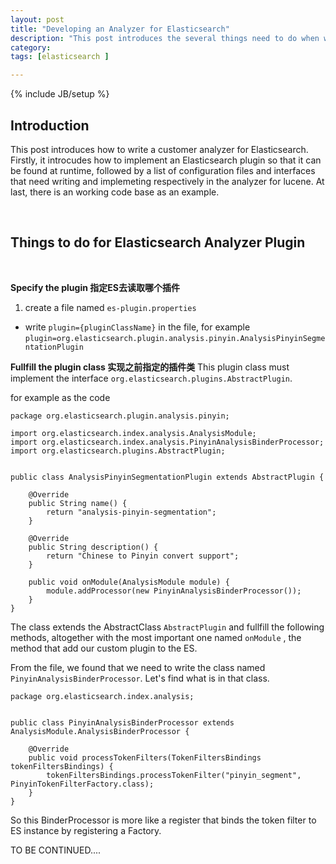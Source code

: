 ```yaml
---
layout: post
title: "Developing an Analyzer for Elasticsearch"
description: "This post introduces the several things need to do when writing a customer analyzer for Elasticsearch"
category: 
tags: [elasticsearch ]

---
```

{% include JB/setup %}

## Introduction


This post introduces how to write a customer analyzer for Elasticsearch. Firstly, it introcudes how to implement an Elasticsearch plugin so that it can be found at runtime, followed by a list of configuration files and interfaces that need  writing and implemeting respectively in the analyzer for lucene. At last, there is an working code base as an example.

&nbsp;

## Things to do for Elasticsearch Analyzer Plugin

&nbsp;

**Specify the plugin 指定ES去读取哪个插件**

1. create a file named `es-plugin.properties`
* write `plugin={pluginClassName}` in the file, for example `plugin=org.elasticsearch.plugin.analysis.pinyin.AnalysisPinyinSegmentationPlugin`

**Fullfill the plugin class 实现之前指定的插件类**
This plugin class must implement the interface `org.elasticsearch.plugins.AbstractPlugin`.

for example as the code 

    package org.elasticsearch.plugin.analysis.pinyin;

    import org.elasticsearch.index.analysis.AnalysisModule;
    import org.elasticsearch.index.analysis.PinyinAnalysisBinderProcessor;
    import org.elasticsearch.plugins.AbstractPlugin;

    
    public class AnalysisPinyinSegmentationPlugin extends AbstractPlugin {

        @Override
        public String name() {
            return "analysis-pinyin-segmentation";
        }

        @Override
        public String description() {
            return "Chinese to Pinyin convert support";
        }

        public void onModule(AnalysisModule module) {
            module.addProcessor(new PinyinAnalysisBinderProcessor());
        }
    }

The class extends the AbstractClass `AbstractPlugin` and fullfill the following methods, altogether with the most important one named `onModule` , the method that add our custom plugin to the ES. 

From the file, we found that we need to write the class named `PinyinAnalysisBinderProcessor`. Let's find what is in that class.

    package org.elasticsearch.index.analysis;


    public class PinyinAnalysisBinderProcessor extends AnalysisModule.AnalysisBinderProcessor {

        @Override
        public void processTokenFilters(TokenFiltersBindings tokenFiltersBindings) {
            tokenFiltersBindings.processTokenFilter("pinyin_segment", PinyinTokenFilterFactory.class);
        }
    }

So this BinderProcessor is more like a register that binds the token filter to ES instance by registering a Factory.

TO BE CONTINUED....

 
